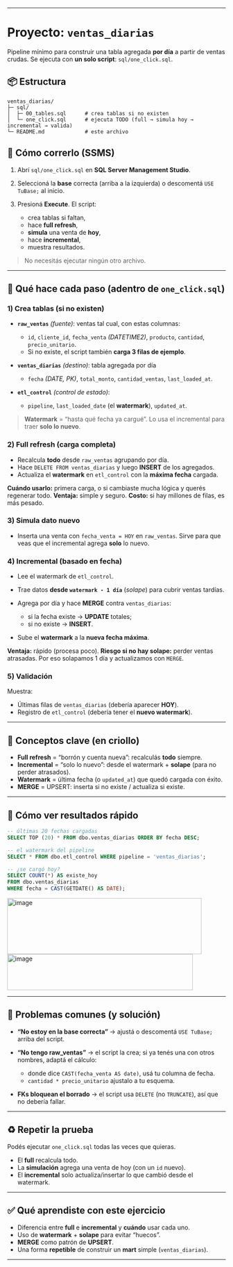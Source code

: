 
---

# Proyecto: `ventas_diarias`

Pipeline mínimo para construir una tabla agregada **por día** a partir de ventas crudas.
Se ejecuta con **un solo script**: `sql/one_click.sql`.

## 📦 Estructura

```
ventas_diarias/
├─ sql/
│  ├─ 00_tables.sql      # crea tablas si no existen
│  └─ one_click.sql      # ejecuta TODO (full → simula hoy → incremental → valida)
└─ README.md             # este archivo
```

## 🚀 Cómo correrlo (SSMS)

1. Abrí `sql/one_click.sql` en **SQL Server Management Studio**.
2. Seleccioná la **base** correcta (arriba a la izquierda) o descomentá `USE TuBase;` al inicio.
3. Presioná **Execute**.
   El script:

   * crea tablas si faltan,
   * hace **full refresh**,
   * **simula** una venta de **hoy**,
   * hace **incremental**,
   * muestra resultados.

> No necesitás ejecutar ningún otro archivo.

---

## 🧠 Qué hace cada paso (adentro de `one_click.sql`)

### 1) Crea tablas (si no existen)

* **`raw_ventas`** *(fuente)*: ventas tal cual, con estas columnas:

  * `id`, `cliente_id`, `fecha_venta` *(DATETIME2)*, `producto`, `cantidad`, `precio_unitario`.
  * Si no existe, el script también **carga 3 filas de ejemplo**.
* **`ventas_diarias`** *(destino)*: tabla agregada por día

  * `fecha` *(DATE, PK)*, `total_monto`, `cantidad_ventas`, `last_loaded_at`.
* **`etl_control`** *(control de estado)*:

  * `pipeline`, `last_loaded_date` (el **watermark**), `updated_at`.

> **Watermark** = “hasta qué fecha ya cargué”. Lo usa el incremental para traer **solo lo nuevo**.

### 2) Full refresh (carga completa)

* Recalcula **todo** desde `raw_ventas` agrupando por día.
* Hace `DELETE FROM ventas_diarias` y luego **INSERT** de los agregados.
* Actualiza el **watermark** en `etl_control` con la **máxima fecha** cargada.

**Cuándo usarlo:** primera carga, o si cambiaste mucha lógica y querés regenerar todo.
**Ventaja:** simple y seguro. **Costo:** si hay millones de filas, es más pesado.

### 3) Simula dato nuevo

* Inserta una venta con `fecha_venta = HOY` en `raw_ventas`.
  Sirve para que veas que el incremental agrega **solo** lo nuevo.

### 4) Incremental (basado en fecha)

* Lee el watermark de `etl_control`.
* Trae datos **desde `watermark - 1 día`** (*solape*) para cubrir ventas tardías.
* Agrega por día y hace **MERGE** contra `ventas_diarias`:

  * si la fecha existe → **UPDATE** totales;
  * si no existe → **INSERT**.
* Sube el **watermark** a la **nueva fecha máxima**.

**Ventaja:** rápido (procesa poco).
**Riesgo si no hay solape:** perder ventas atrasadas. Por eso solapamos 1 día y actualizamos con `MERGE`.

### 5) Validación

Muestra:

* Últimas filas de `ventas_diarias` (debería aparecer **HOY**).
* Registro de `etl_control` (debería tener el **nuevo watermark**).

---

## 📌 Conceptos clave (en criollo)

* **Full refresh** = “borrón y cuenta nueva”: recalculás **todo** siempre.
* **Incremental** = “solo lo nuevo”: desde el watermark + **solape** (para no perder atrasados).
* **Watermark** = última fecha (o `updated_at`) que quedó cargada con éxito.
* **MERGE** = UPSERT: inserta si no existe / actualiza si existe.

---

## 🔎 Cómo ver resultados rápido

```sql
-- últimas 20 fechas cargadas
SELECT TOP (20) * FROM dbo.ventas_diarias ORDER BY fecha DESC;

-- el watermark del pipeline
SELECT * FROM dbo.etl_control WHERE pipeline = 'ventas_diarias';

-- ¿se cargó hoy?
SELECT COUNT(*) AS existe_hoy
FROM dbo.ventas_diarias
WHERE fecha = CAST(GETDATE() AS DATE);
```
<img width="448" height="129" alt="image" src="https://github.com/user-attachments/assets/e3ab3ccf-30a3-49f9-976a-efddc54668bc" />

<img width="428" height="83" alt="image" src="https://github.com/user-attachments/assets/edcd1068-abb0-43b6-8770-e02aa71f5286" />

---

## 🧯 Problemas comunes (y solución)

* **“No estoy en la base correcta”** → ajustá o descomentá `USE TuBase;` arriba del script.
* **“No tengo raw\_ventas”** → el script la crea; si ya tenés una con otros nombres, adaptá el cálculo:

  * donde dice `CAST(fecha_venta AS date)`, usá tu columna de fecha.
  * `cantidad * precio_unitario` ajustalo a tu esquema.
* **FKs bloquean el borrado** → el script usa `DELETE` (no `TRUNCATE`), así que no debería fallar.

---

## ♻️ Repetir la prueba

Podés ejecutar `one_click.sql` todas las veces que quieras.

* El **full** recalcula todo.
* La **simulación** agrega una venta de hoy (con un `id` nuevo).
* El **incremental** solo actualiza/insertar lo que cambió desde el watermark.

---

## ✅ Qué aprendiste con este ejercicio

* Diferencia entre **full** e **incremental** y **cuándo** usar cada uno.
* Uso de **watermark** + **solape** para evitar “huecos”.
* **MERGE** como patrón de **UPSERT**.
* Una forma **repetible** de construir un **mart** simple (`ventas_diarias`).

---

